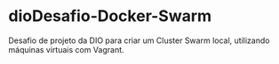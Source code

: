 # dioDesafio-Docker-Swarm
Desafio de projeto da DIO para criar um Cluster Swarm local, utilizando máquinas virtuais com Vagrant. 
